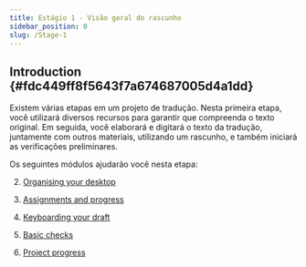 ```yaml
---
title: Estágio 1 - Visão geral do rascunho
sidebar_position: 0
slug: /Stage-1
---
```




## **Introduction** {#fdc449ff8f5643f7a674687005d4a1dd}


Existem várias etapas em um projeto de tradução. Nesta primeira etapa, você utilizará diversos recursos para garantir que compreenda o texto original. Em seguida, você elaborará e digitará o texto da tradução, juntamente com outros materiais, utilizando um rascunho, e também iniciará as verificações preliminares.


Os seguintes módulos ajudarão você nesta etapa:


2. [Organising your desktop](/2.OD)


3. [Assignments and progress](/3.PP1)


4. [Keyboarding your draft](/4.KD)


5. [Basic checks](/5.BC1)


6. [Project progress](/6.PP2)

